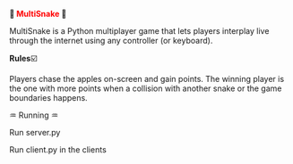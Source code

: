 **:snake: <span style="color:red">MultiSnake</span> :snake:**

MultiSnake is a Python multiplayer game that lets players interplay live through the internet using any controller (or keyboard).

**Rules**☑️

Players chase the apples on-screen and gain points. The winning player is the one with more points when a collision with another snake or the game boundaries happens.

♒ Running ♒

Run server.py

Run client.py in the clients
